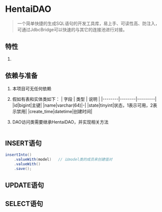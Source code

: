 # HentaiDAO
> 一个简单快捷的生成SQL语句的开发工具库，易上手、可读性高、防注入，可通过JdbcBridge可以快速的与其它的连接池进行对接。

## 特性
1. 

## 依赖与准备
1. 本项目可无任何依赖
2. 假如有表和实体类如下：
| 字段 | 类型 | 说明 |
|--------|--------|---------|
|id|bigint|主键|
|name|varchar(64)|-|
|state|tinyint|状态，1表示可用，2表示禁用|
|create_time|datetime|创建时间|



3. DAO访问类需要继承HentaiDAO，并实现相关方法

```java

```

## INSERT语句

```java
insertInto()
    .valueWith(model)   // 以model类的成员来创建值对
    .valueWith()
    .save();
```

## UPDATE语句

## SELECT语句
